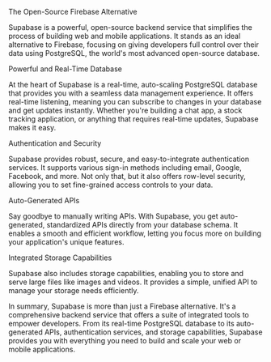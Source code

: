 The Open-Source Firebase Alternative

Supabase is a powerful, open-source backend service that simplifies the process of building web and mobile applications. It stands as an ideal alternative to Firebase, focusing on giving developers full control over their data using PostgreSQL, the world's most advanced open-source database.

Powerful and Real-Time Database

At the heart of Supabase is a real-time, auto-scaling PostgreSQL database that provides you with a seamless data management experience. It offers real-time listening, meaning you can subscribe to changes in your database and get updates instantly. Whether you're building a chat app, a stock tracking application, or anything that requires real-time updates, Supabase makes it easy.

Authentication and Security

Supabase provides robust, secure, and easy-to-integrate authentication services. It supports various sign-in methods including email, Google, Facebook, and more. Not only that, but it also offers row-level security, allowing you to set fine-grained access controls to your data.

Auto-Generated APIs

Say goodbye to manually writing APIs. With Supabase, you get auto-generated, standardized APIs directly from your database schema. It enables a smooth and efficient workflow, letting you focus more on building your application's unique features.

Integrated Storage Capabilities

Supabase also includes storage capabilities, enabling you to store and serve large files like images and videos. It provides a simple, unified API to manage your storage needs efficiently.

In summary, Supabase is more than just a Firebase alternative. It's a comprehensive backend service that offers a suite of integrated tools to empower developers. From its real-time PostgreSQL database to its auto-generated APIs, authentication services, and storage capabilities, Supabase provides you with everything you need to build and scale your web or mobile applications.